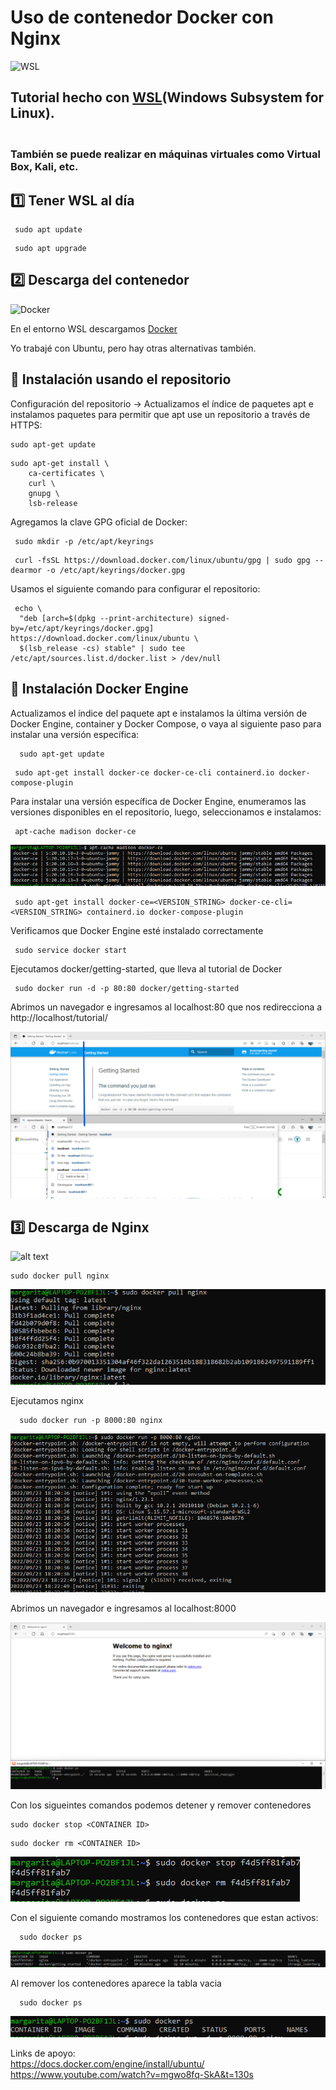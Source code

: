 # Uso de contenedor Docker con Nginx

  ![WSL](https://docs.microsoft.com/sv-se/windows/images/windows-linux-dev-env.png)


## Tutorial hecho con [WSL](https://learn.microsoft.com/en-us/windows/wsl/install )(Windows Subsystem for Linux). 
### <br>También se puede realizar en máquinas virtuales como Virtual Box, Kali, etc.


 ## :one: Tener WSL al día
 
```
 sudo apt update
```
```
 sudo apt upgrade
```

## :two: Descarga del contenedor

![Docker](https://upload.wikimedia.org/wikipedia/commons/thumb/4/4e/Docker_%28container_engine%29_logo.svg/220px-Docker_%28container_engine%29_logo.svg.png)


En el entorno WSL descargamos [Docker](https://docs.docker.com/engine/install/ubuntu/)

Yo trabajé con Ubuntu, pero hay otras alternativas también.<br>


##   :large_blue_circle: Instalación usando el repositorio
 Configuración del repositorio -> Actualizamos el índice de paquetes apt e instalamos paquetes para permitir que apt use un repositorio a través de HTTPS:
```
sudo apt-get update
```

```
sudo apt-get install \
    ca-certificates \
    curl \
    gnupg \
    lsb-release
```
Agregamos la clave GPG oficial de Docker:
```
 sudo mkdir -p /etc/apt/keyrings
```
 
```
 curl -fsSL https://download.docker.com/linux/ubuntu/gpg | sudo gpg --dearmor -o /etc/apt/keyrings/docker.gpg
```
 Usamos el siguiente comando para configurar el repositorio:
```
 echo \
  "deb [arch=$(dpkg --print-architecture) signed-by=/etc/apt/keyrings/docker.gpg] https://download.docker.com/linux/ubuntu \
  $(lsb_release -cs) stable" | sudo tee /etc/apt/sources.list.d/docker.list > /dev/null
```

##  :large_blue_circle: Instalación Docker Engine
Actualizamos el índice del paquete apt e instalamos la última versión de Docker Engine, container y Docker Compose, o vaya al siguiente paso para instalar una versión específica:
```
  sudo apt-get update
```
```
 sudo apt-get install docker-ce docker-ce-cli containerd.io docker-compose-plugin
```
Para instalar una versión específica de Docker Engine, enumeramos las versiones disponibles en el repositorio, luego, seleccionamos e instalamos:


```
 apt-cache madison docker-ce
```
  ![alt text](https://github.com/MargaritaMawyin/TutorialContenedorLinux/blob/main/versiones%20docker.png)

```
 sudo apt-get install docker-ce=<VERSION_STRING> docker-ce-cli=<VERSION_STRING> containerd.io docker-compose-plugin
```

Verificamos que Docker Engine esté instalado correctamente 
```
 sudo service docker start
```
Ejecutamos docker/getting-started, que lleva al tutorial de Docker 
```
 sudo docker run -d -p 80:80 docker/getting-started
```
 Abrimos un navegador e ingresamos al localhost:80 que nos redirecciona a http://localhost/tutorial/
 
![alt text](https://github.com/MargaritaMawyin/TutorialContenedorLinux/blob/main/run%20gettingStarted.png)


## :three: Descarga de Nginx
 ![alt text](https://upload.wikimedia.org/wikipedia/commons/thumb/c/c5/Nginx_logo.svg/220px-Nginx_logo.svg.png)
 ```
 sudo docker pull nginx
 ```
  ![alt text](https://github.com/MargaritaMawyin/TutorialContenedorLinux/blob/main/pullnginx.png)

Ejecutamos nginx
```
  sudo docker run -p 8000:80 nginx
```
![alt text](https://github.com/MargaritaMawyin/TutorialContenedorLinux/blob/main/run%20nginx.png)

Abrimos un navegador e ingresamos al localhost:8000 
 
 ![alt text](https://github.com/MargaritaMawyin/TutorialContenedorLinux/blob/main/nginx.png)
 

Con los sigueintes comandos podemos detener y remover contenedores
 ```
 sudo docker stop <CONTAINER ID>
 ```
 ```
 sudo docker rm <CONTAINER ID>
 ```
 ![alt text](https://github.com/MargaritaMawyin/TutorialContenedorLinux/blob/main/stop%20y%20rm.png)
 
Con el siguiente comando mostramos los contenedores que estan activos:
```
  sudo docker ps
``` 
  ![alt text](https://github.com/MargaritaMawyin/TutorialContenedorLinux/blob/main/ps%202.png)

 Al remover los contenedores aparece la tabla vacia
```
  sudo docker ps
``` 
 ![alt text](https://github.com/MargaritaMawyin/TutorialContenedorLinux/blob/main/ps%200.png)

Links de apoyo: <br>
 https://docs.docker.com/engine/install/ubuntu/ <br>
 https://www.youtube.com/watch?v=mgwo8fq-SkA&t=130s
 
 
